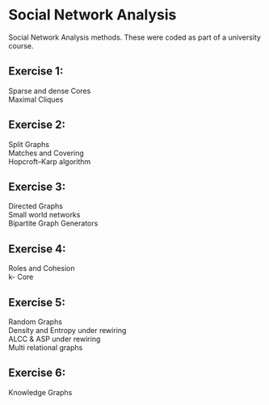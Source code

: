# Social Network Analysis

Social Network Analysis methods. These were coded as part of a university course.

## Exercise 1:

Sparse and dense Cores\
Maximal Cliques


## Exercise 2:

Split Graphs\
Matches and Covering\
Hopcroft–Karp algorithm


## Exercise 3:

Directed Graphs\
Small world networks\
Bipartite Graph Generators


## Exercise 4:

Roles and Cohesion\
k- Core


## Exercise 5:

Random Graphs\
Density and Entropy under rewiring\
ALCC & ASP under rewiring\
Multi relational graphs


## Exercise 6:

Knowledge Graphs